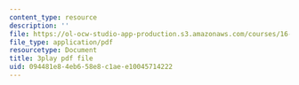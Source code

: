 ```yaml
---
content_type: resource
description: ''
file: https://ol-ocw-studio-app-production.s3.amazonaws.com/courses/16-885j-aircraft-systems-engineering-fall-2005/094481e84eb658e8c1aee10045714222_YxhoHe3BZ-g.pdf
file_type: application/pdf
resourcetype: Document
title: 3play pdf file
uid: 094481e8-4eb6-58e8-c1ae-e10045714222
---
```

